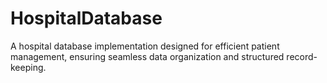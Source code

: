 # HospitalDatabase
A hospital database implementation designed for efficient patient management, ensuring seamless data organization and structured record-keeping.

